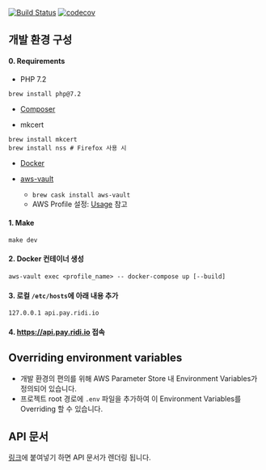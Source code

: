 [![Build Status](https://travis-ci.com/ridi-pay/backend.svg?token=xPAQFHxECFy2kMpwAYno&branch=master)](https://travis-ci.com/ridi-pay/backend)
[![codecov](https://codecov.io/gh/ridi-pay/backend/branch/master/graph/badge.svg?token=g1l9Hrb9zH)](https://codecov.io/gh/ridi-pay/backend)

## 개발 환경 구성

#### 0. Requirements
- PHP 7.2
```
brew install php@7.2
```

- [Composer](https://getcomposer.org/doc/00-intro.md#globally)

- mkcert
```
brew install mkcert
brew install nss # Firefox 사용 시
```

- [Docker](https://store.docker.com/editions/community/docker-ce-desktop-mac)
  
- [aws-vault](https://github.com/99designs/aws-vault)
  - `brew cask install aws-vault`
  - AWS Profile 설정: [Usage](https://github.com/99designs/aws-vault#usage) 참고

#### 1. Make
```
make dev
```

#### 2. Docker 컨테이너 생성
```
aws-vault exec <profile_name> -- docker-compose up [--build] 
```

#### 3. 로컬 `/etc/hosts`에 아래 내용 추가
```
127.0.0.1 api.pay.ridi.io
```

#### 4. https://api.pay.ridi.io 접속

## Overriding environment variables
- 개발 환경의 편의를 위해 AWS Parameter Store 내 Environment Variables가 정의되어 있습니다.
- 프로젝트 root 경로에 `.env` 파일을 추가하여 이 Environment Variables를 Overriding 할 수 있습니다. 

## API 문서
[링크](https://github.com/ridi-pay/backend/blob/master/docs/api/swagger.yaml)에 붙여넣기 하면 API 문서가 렌더링 됩니다.
